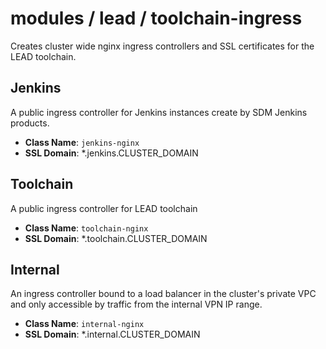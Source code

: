 # modules / lead / toolchain-ingress

Creates cluster wide nginx ingress controllers and SSL certificates for the LEAD toolchain.

## Jenkins
A public ingress controller for Jenkins instances create by SDM Jenkins products.
- **Class Name**: `jenkins-nginx`
- **SSL Domain**: *.jenkins.CLUSTER_DOMAIN

## Toolchain
A public ingress controller for LEAD toolchain
- **Class Name**: `toolchain-nginx`
- **SSL Domain**: *.toolchain.CLUSTER_DOMAIN

## Internal
An ingress controller bound to a load balancer in the cluster's private VPC and only accessible by traffic from the internal VPN IP range.
- **Class Name**: `internal-nginx`
- **SSL Domain**: *.internal.CLUSTER_DOMAIN
